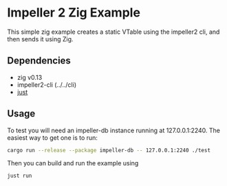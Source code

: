 # Impeller 2 Zig Example
This simple zig example creates a static VTable using the impeller2 cli, and then sends it using Zig.

## Dependencies

- zig v0.13
- impeller2-cli (../../cli)
- [just]()

## Usage 

To test you will need an impeller-db instance running at 127.0.0.1:2240. The easiest way to get one is to run:
```sh
cargo run --release --package impeller-db -- 127.0.0.1:2240 ./test
```

Then you can build and run the example using

```sh
just run
```
